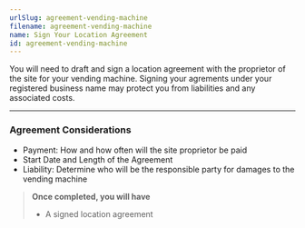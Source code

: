 ```yaml
---
urlSlug: agreement-vending-machine
filename: agreement-vending-machine
name: Sign Your Location Agreement
id: agreement-vending-machine
---
```

You will need to draft and sign a location agreement with the proprietor of the site for your vending machine. Signing your agrements under your registered business name may protect you from liabilities and any associated costs.

---
### Agreement Considerations
- Payment: How and how often will the site proprietor be paid
- Start Date and Length of the Agreement
- Liability: Determine who will be the responsible party for damages to the vending machine

>**Once completed, you will have**
>- A signed location agreement
